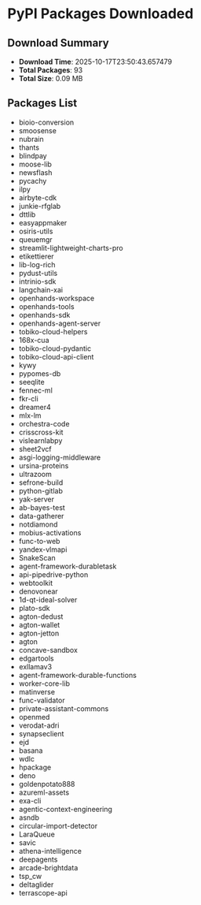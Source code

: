 # PyPI Packages Downloaded

## Download Summary
- **Download Time**: 2025-10-17T23:50:43.657479
- **Total Packages**: 93
- **Total Size**: 0.09 MB

## Packages List
- bioio-conversion
- smoosense
- nubrain
- thants
- blindpay
- moose-lib
- newsflash
- pycachy
- ilpy
- airbyte-cdk
- junkie-rfglab
- dttlib
- easyappmaker
- osiris-utils
- queuemgr
- streamlit-lightweight-charts-pro
- etikettierer
- lib-log-rich
- pydust-utils
- intrinio-sdk
- langchain-xai
- openhands-workspace
- openhands-tools
- openhands-sdk
- openhands-agent-server
- tobiko-cloud-helpers
- 168x-cua
- tobiko-cloud-pydantic
- tobiko-cloud-api-client
- kywy
- pypomes-db
- seeqlite
- fennec-ml
- fkr-cli
- dreamer4
- mlx-lm
- orchestra-code
- crisscross-kit
- vislearnlabpy
- sheet2vcf
- asgi-logging-middleware
- ursina-proteins
- ultrazoom
- sefrone-build
- python-gitlab
- yak-server
- ab-bayes-test
- data-gatherer
- notdiamond
- mobius-activations
- func-to-web
- yandex-vlmapi
- SnakeScan
- agent-framework-durabletask
- api-pipedrive-python
- webtoolkit
- denovonear
- 1d-qt-ideal-solver
- plato-sdk
- agton-dedust
- agton-wallet
- agton-jetton
- agton
- concave-sandbox
- edgartools
- exllamav3
- agent-framework-durable-functions
- worker-core-lib
- matinverse
- func-validator
- private-assistant-commons
- openmed
- verodat-adri
- synapseclient
- ejd
- basana
- wdlc
- hpackage
- deno
- goldenpotato888
- azureml-assets
- exa-cli
- agentic-context-engineering
- asndb
- circular-import-detector
- LaraQueue
- savic
- athena-intelligence
- deepagents
- arcade-brightdata
- tsp_cw
- deltaglider
- terrascope-api
